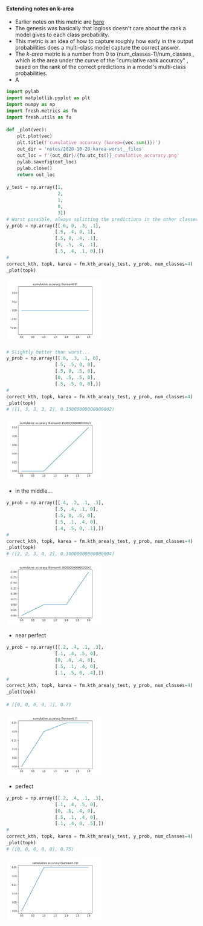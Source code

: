 

#### Extending notes on k-area
* Earlier notes on this metric are [here](https://github.com/namoopsoo/learn-citibike/blob/master/notes/2020-07-04-aws.md#beginnings-of-a-more-granular-metric-for-multi-class-models)
* The genesis was basically that logloss doesn't care about the rank a model gives to each class probability.
* This metric is an idea of how to capture roughly how early in the output probabilities does a multi-class model capture the correct answer.
* The *k-area* metric is a number from 0 to (num_classes-1)/num_classes , which is the area under the curve of the "cumulative rank accuracy" , based on the rank of the correct predictions in a model's multi-class probabilities.
* A

```python
import pylab
import matplotlib.pyplot as plt
import numpy as np
import fresh.metrics as fm
import fresh.utils as fu

def _plot(vec):
    plt.plot(vec)
    plt.title(f'cumulative accuracy (karea={vec.sum()})')
    out_dir = 'notes/2020-10-20-karea-worst__files'
    out_loc = f'{out_dir}/{fu.utc_ts()}_cumulative_accuracy.png'
    pylab.savefig(out_loc)
    pylab.close()
    return out_loc

y_test = np.array([1,
                   2,
                   1,
                   0,
                   3])
# Worst possible, always splitting the predictions in the other classes
y_prob = np.array([[.6, 0, .3, .1],
                  [.5, .4, 0, 1],
                  [.5, 0, .4, .1],
                  [0, .5, .4, .1],
                  [.5, .4, .1, 0],])
#
correct_kth, topk, karea = fm.kth_area(y_test, y_prob, num_classes=4)                  
_plot(topk)

```

<img src="2020-10-20-karea-worst__files/2020-10-21T165705Z_cumulative_accuracy.png" width="50%">

```python
# Slightly better than worst...
y_prob = np.array([[.6, .3, .1, 0],
                  [.5, .5, 0, 0],
                  [.5, 0, .5, 0],
                  [0, .5, .5, 0],
                  [.5, .5, 0, 0],])
#
correct_kth, topk, karea = fm.kth_area(y_test, y_prob, num_classes=4)
_plot(topk)
# ([1, 3, 3, 3, 2], 0.15000000000000002)                  

```
<img src="2020-10-20-karea-worst__files/2020-10-21T173626Z_cumulative_accuracy.png" width="50%">

* in the middle...

```python
y_prob = np.array([[.4, .2, .1, .3],
                  [.5, .4, .1, 0],
                  [.5, 0, .5, 0],
                  [.5, .1, .4, 0],
                  [.4, .5, 0, .1],])
#
correct_kth, topk, karea = fm.kth_area(y_test, y_prob, num_classes=4)
_plot(topk)
# ([2, 2, 3, 0, 2], 0.30000000000000004)
```
<img src="2020-10-20-karea-worst__files/2020-10-21T173730Z_cumulative_accuracy.png" width="50%">

* near perfect
```python
y_prob = np.array([[.2, .4, .1, .3],
                  [.1, .4, .5, 0],
                  [0, .6, .4, 0],
                  [.5, .1, .4, 0],
                  [.1, .5, 0, .4],])
#
correct_kth, topk, karea = fm.kth_area(y_test, y_prob, num_classes=4)
_plot(topk)

# ([0, 0, 0, 0, 1], 0.7)
```
<img src="2020-10-20-karea-worst__files/2020-10-21T173805Z_cumulative_accuracy.png" width="50%">

* perfect
```python
y_prob = np.array([[.2, .4, .1, .3],
                  [.1, .4, .5, 0],
                  [0, .6, .4, 0],
                  [.5, .1, .4, 0],
                  [.1, .4, 0, .5],])
#
correct_kth, topk, karea = fm.kth_area(y_test, y_prob, num_classes=4)
_plot(topk)
# ([0, 0, 0, 0, 0], 0.75)
```

<img src="2020-10-20-karea-worst__files/2020-10-21T173826Z_cumulative_accuracy.png" width="50%">
